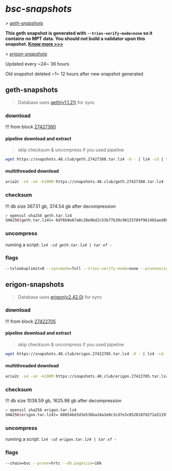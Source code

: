 # *bsc-snapshots*


*\> [geth-snapshots](#geth-snapshots)*

**This geth snapshot is generated with `--tries-verify-mode=none` so it contains no MPT data. You should not build a validator upon this snapshot. [Know more >>>](https://github.com/bnb-chain/bsc/pull/926)**

*\> [erigon-snapshots](#erigon-snapshots)*

Updated every ~24~ 36 hours

Old snapshot deleted ~1~ 12 hours after new snapshot generated

## geth-snapshots


> Database uses [geth(v1.1.21)](https://github.com/bnb-chain/bsc/releases/tag/v1.1.21) for sync


### download

<!-- begin_geth -->

!!! from block [27427360](https://bscscan.com/block/27427360)

#### pipeline download and extract
> skip checksum & uncompress if you used pipeline
```bash
wget https://snapshots.48.club/geth.27427360.tar.lz4 -O - | lz4 -cd | tar xf -
```

#### multithreaded download

```bash
aria2c -s4 -x4 -k100M https://snapshots.48.club/geth.27427360.tar.lz4 -o geth.tar.lz4
```


### checksum

!!! db size 367.51 gb, 374.54 gb after decompression
```bash
> openssl sha256 geth.tar.lz4
SHA256(geth.tar.lz4)= 6d76b9e67a0c28e9bd2c53b77b39c98133789f9614b5aed883fc4620d069f0ec
```

<!-- end_geth -->

### uncompress


running a script: _`lz4 -cd geth.tar.lz4 | tar xf -`_


### flags


```bash
--txlookuplimit=0 --syncmode=full --tries-verify-mode=none --pruneancient=true --diffblock=5000
```


## erigon-snapshots


> Database uses [erigon(v2.42.0)](https://github.com/ledgerwatch/erigon/releases/tag/v2.42.0) for sync


### download

<!-- begin_erigon -->

!!! from block [27422705](https://bscscan.com/block/27422705)

#### pipeline download and extract
> skip checksum & uncompress if you used pipeline
```bash
wget https://snapshots.48.club/erigon.27422705.tar.lz4 -O - | lz4 -cd | tar xf -
```

#### multithreaded download

```bash
aria2c -s4 -x4 -k100M https://snapshots.48.club/erigon.27422705.tar.lz4 -o erigon.tar.lz4
```


### checksum

!!! db size 1038.59 gb, 1625.98 gb after decompression
```bash
> openssl sha256 erigon.tar.lz4
SHA256(erigon.tar.lz4)= 60854bd3d3e536ba24a2e0c3cd7e3c0528107d2f2a511975e41e8c3c2b698c07
```

<!-- end_erigon -->


### uncompress


running a script: _`lz4 -cd erigon.tar.lz4 | tar xf -`_


### flags


```bash
--chain=bsc --prune=hrtc --db.pagesize=16k
```
